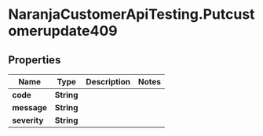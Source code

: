 # NaranjaCustomerApiTesting.Putcustomerupdate409

## Properties

Name | Type | Description | Notes
------------ | ------------- | ------------- | -------------
**code** | **String** |  | 
**message** | **String** |  | 
**severity** | **String** |  | 


